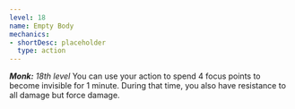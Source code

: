 ```yaml
---
level: 18
name: Empty Body
mechanics:
- shortDesc: placeholder
  type: action
---
```

_**Monk:** 18th level_
You can use your action to spend 4 focus points to become invisible for 1 minute. During that time, you also have resistance to all damage but force damage.